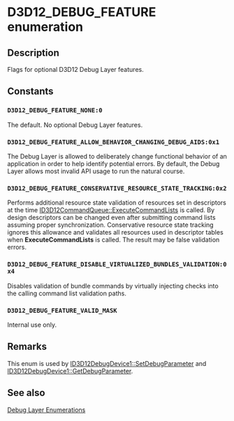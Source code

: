 # D3D12_DEBUG_FEATURE enumeration

## Description

Flags for optional D3D12 Debug Layer features.

## Constants

### `D3D12_DEBUG_FEATURE_NONE:0`

The default. No optional Debug Layer features.

### `D3D12_DEBUG_FEATURE_ALLOW_BEHAVIOR_CHANGING_DEBUG_AIDS:0x1`

The Debug Layer is allowed to deliberately change functional behavior of an application in order to help identify potential errors. By default, the Debug Layer allows most invalid API usage to run the natural course.

### `D3D12_DEBUG_FEATURE_CONSERVATIVE_RESOURCE_STATE_TRACKING:0x2`

Performs additional resource state validation of resources set in descriptors at the time [ID3D12CommandQueue::ExecuteCommandLists](https://learn.microsoft.com/windows/desktop/api/d3d12/nf-d3d12-id3d12commandqueue-executecommandlists) is called. By design descriptors can be changed even after submitting command lists assuming proper synchronization. Conservative resource state tracking ignores this allowance and validates all resources used in descriptor tables when **ExecuteCommandLists** is called. The result may be false validation errors.

### `D3D12_DEBUG_FEATURE_DISABLE_VIRTUALIZED_BUNDLES_VALIDATION:0x4`

Disables validation of bundle commands by virtually injecting checks into the calling command list validation paths.

### `D3D12_DEBUG_FEATURE_VALID_MASK`

Internal use only.

## Remarks

This enum is used by [ID3D12DebugDevice1::SetDebugParameter](https://learn.microsoft.com/windows/desktop/api/d3d12sdklayers/nf-d3d12sdklayers-id3d12debugdevice1-setdebugparameter) and [ID3D12DebugDevice1::GetDebugParameter](https://learn.microsoft.com/windows/desktop/api/d3d12sdklayers/nf-d3d12sdklayers-id3d12debugdevice1-getdebugparameter).

## See also

[Debug Layer Enumerations](https://learn.microsoft.com/windows/desktop/direct3d12/direct3d-12-sdklayers-enumerations)